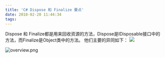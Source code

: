 ```yaml
---
title: 'C# Dispose 和 Finalize 要点'
date: 2018-02-20 11:44:34
tags:
---
```

Dispose 和 Finalize都是用来回收资源的方法，Dispose是IDisposable接口中的方法，而Finalize是Object类中的方法。
他们主要的异同如下：
![](http://upload-images.jianshu.io/upload_images/4124281-b6e729889783f8f5.png?imageMogr2/auto-orient/strip%7CimageView2/2/w/1240)


![overview.png](http://upload-images.jianshu.io/upload_images/4124281-075fd1c73fcf254c.png?imageMogr2/auto-orient/strip%7CimageView2/2/w/1240)